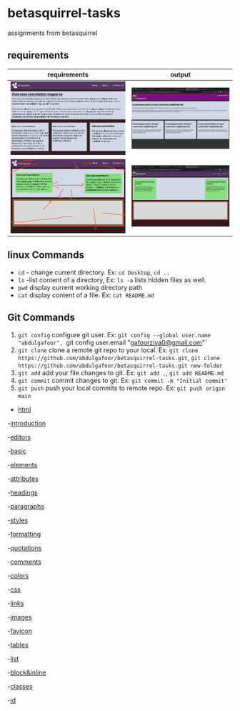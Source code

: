 # betasquirrel-tasks

assignments from betasquirrel

## requirements

| requirements                  | output                           |
| ----------------------------- | -------------------------------- |
| ![Task 1](images/task-1.jpeg) | ![Task 1](screenshot/task-1.png) |
| ![Task 2](images/task-2.jpeg) | ![Task 2](screenshot/task-2.png) |

## linux Commands

- `cd` - change current directory. Ex: `cd Desktop`, `cd ..`
- `ls` -list content of a directory, Ex: `ls -a` lists hidden files as well.
- `pwd` display current working directory path
- `cat` display content of a file. Ex: `cat README.md`

## Git Commands

1. `git config` configure git user. Ex: `git config --global user.name "abdulgafoor", `git config user.email "gafoorziya0@gmail.com"`
2. `git clone` clone a remote git repo to your local. Ex: `git clone https://github.com/abdulgafoor/betasquirrel-tasks.git`, `git clone https://github.com/abdulgafoor/betasquirrel-tasks.git new-folder`
3. `git add` add your file changes to git. Ex: `git add .`, `git add README.md`
4. `git commit` commit changes to git. Ex: `git commit -m "Initial commit"`
5. `git push` push your local commits to remote repo. Ex: `git push origin main`

- [html](https://www.w3schools.com/html/default.asp)

-[introduction](https://www.w3schools.com/html/html_intro.asp)

-[editors](https://www.w3schools.com/html/html_editors.asp)

-[basic](https://www.w3schools.com/html/html_basic.asp)

-[elements](https://www.w3schools.com/html/html_elements.asp)

-[attributes](https://www.w3schools.com/html/html_attributes.asp)

-[headings](https://www.w3schools.com/html/html_headings.asp)

-[paragraphs](https://www.w3schools.com/html/html_paragraphs.asp)

-[styles](https://www.w3schools.com/html/html_styles.asp)

-[formatting](https://www.w3schools.com/html/html_formatting.asp)

-[quotations](https://www.w3schools.com/html/html_quotation_elements.asp)

-[comments](https://www.w3schools.com/html/html_comments.asp)

-[colors](https://www.w3schools.com/html/html_colors.asp)

-[css](https://www.w3schools.com/html/html_css.asp)

-[links](https://www.w3schools.com/html/html_links.asp)

-[images](https://www.w3schools.com/html/html_images.asp)

-[favicon](https://www.w3schools.com/html/html_favicon.asp)

-[tables](https://www.w3schools.com/html/html_tables.asp)

-[list](https://www.w3schools.com/html/html_lists.asp)

-[block&inline](https://www.w3schools.com/html/html_blocks.asp)

-[classes](https://www.w3schools.com/html/html_classes.asp)

-[id](https://www.w3schools.com/html/html_id.asp)
